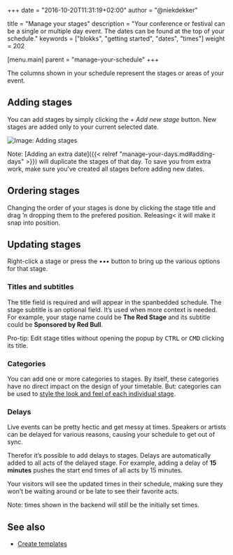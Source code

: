 +++
date            = "2016-10-20T11:31:19+02:00"
author          = "@niekdekker"

title           = "Manage your stages"
description     = "Your conference or festival can be a single or multiple day event. The dates can be found at the top of your schedule."
keywords        = ["blokks", "getting started", "dates", "times"]
weight          = 202

[menu.main]
parent          = "manage-your-schedule"
+++

The columns shown in your schedule represent the stages or areas of your event.

## Adding stages
You can add stages by simply clicking the *+ Add new stage* button. New stages are added only to your current selected date.

![Image: Adding stages](https://blokks.co/docs/images/adding-stages.gif)

<span class='note'>Note: [Adding an extra date]({{< relref "manage-your-days.md#adding-days" >}}) will duplicate the stages of that day. To save you from extra work, make sure you’ve created all stages before adding new dates.</span>

## Ordering stages
Changing the order of your stages is done by clicking the stage title and drag ’n dropping them to the prefered position. Releasing< it will make it snap into position.

## Updating stages
Right-click a stage or press the *•••* button to bring up the various options for that stage.

### Titles and subtitles
The title field is required and will appear in the spanbedded schedule. The stage subtitle is an optional field. It’s used when more context is needed. For example, your stage name could be **The Red Stage** and its subtitle could be **Sponsored by Red Bull**.

<span class='note'>Pro-tip: Edit stage titles without opening the popup by <kbd>CTRL</kbd> or <kbd>CMD</kbd> clicking its title.</span>

### Categories
You can add one or more categories to stages. By itself, these categories have no direct impact on the design of your timetable. But: categories can be used to [style the look and feel of each individual stage](http://design/styling).

### Delays
Live events can be pretty hectic and get messy at times. Speakers or artists can be delayed for various reasons, causing your schedule to get out of sync.

Therefor it’s possible to add delays to stages. Delays are automatically added to all acts of the delayed stage. For example, adding a delay of **15 minutes** pushes the start end times of all acts by 15 minutes.

Your visitors will see the updated times in their schedule, making sure they won’t be waiting around or be late to see their favorite acts.

<span class='note'>Note: times shown in the backend will still be the initially set times.</span>

## See also
- [Create templates](http://temnplates/)
